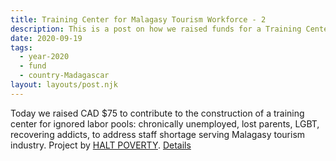 ```yaml
---
title: Training Center for Malagasy Tourism Workforce - 2
description: This is a post on how we raised funds for a Training Center in Madagascar.
date: 2020-09-19
tags:
  - year-2020
  - fund
  - country-Madagascar
layout: layouts/post.njk
---
```

Today we raised CAD $75 to contribute to the construction of a training center for ignored labor pools: chronically unemployed, lost parents, LGBT, recovering addicts, to address staff shortage serving Malagasy tourism industry. Project by [HALT POVERTY](https://www.mg-haltpoverty.org/). [Details](https://www.globalgiving.org/projects/help-finish-anay-center/)

